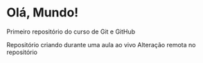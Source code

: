 # Olá, Mundo!
 Primeiro repositório do curso de Git e GitHub

Repositório criando durante uma aula ao vivo
Alteração remota no repositório
